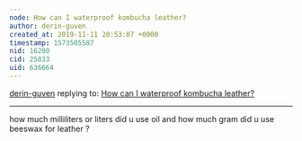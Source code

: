 ```yaml
---
node: How can I waterproof kombucha leather?
author: derin-guven
created_at: 2019-11-11 20:53:07 +0000
timestamp: 1573505587
nid: 16200
cid: 25833
uid: 636664
---
```




[derin-guven](../profile/derin-guven) replying to: [How can I waterproof kombucha leather?](../notes/lait422/04-23-2018/how-can-i-waterproof-kombucha-leather)

----
how much milliliters or liters did u use oil and how much gram did u use beeswax for leather ?